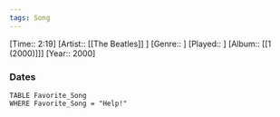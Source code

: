 ```yaml
---
tags: Song  
---
```

[Time:: 2:19]
[Artist:: [[The Beatles]] ]
[Genre:: ]
[Played:: ]
[Album:: [[1 (2000)]]]
[Year:: 2000]
### Dates
````dataview
TABLE Favorite_Song
WHERE Favorite_Song = "Help!"
````
